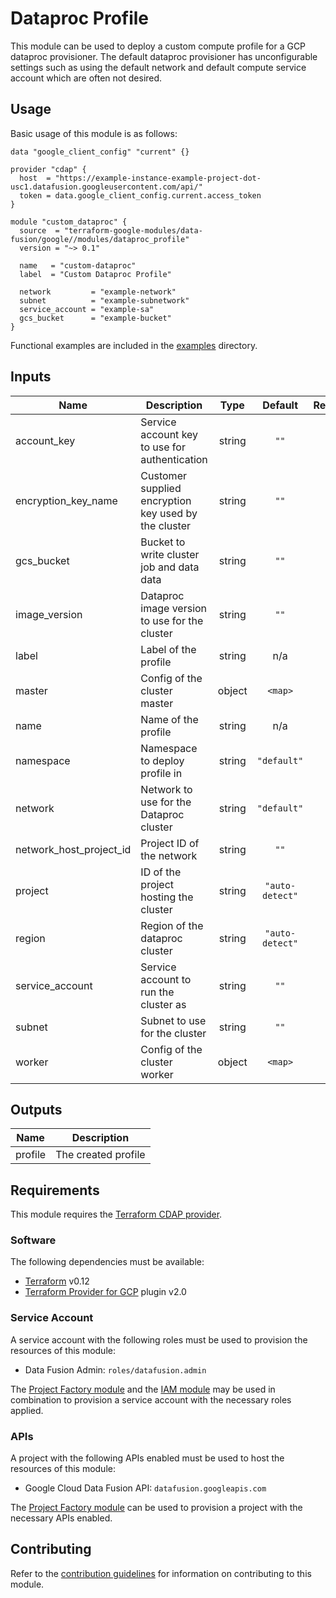 # Dataproc Profile

This module can be used to deploy a custom compute profile for a GCP dataproc
provisioner. The default dataproc provisioner has unconfigurable settings such
as using the default network and default compute service account which are often
not desired.

## Usage

Basic usage of this module is as follows:

```hcl
data "google_client_config" "current" {}

provider "cdap" {
  host  = "https://example-instance-example-project-dot-usc1.datafusion.googleusercontent.com/api/"
  token = data.google_client_config.current.access_token
}

module "custom_dataproc" {
  source  = "terraform-google-modules/data-fusion/google//modules/dataproc_profile"
  version = "~> 0.1"

  name   = "custom-dataproc"
  label  = "Custom Dataproc Profile"

  network         = "example-network"
  subnet          = "example-subnetwork"
  service_account = "example-sa"
  gcs_bucket      = "example-bucket"
}
```

Functional examples are included in the
[examples](../../examples/) directory.

<!-- BEGINNING OF PRE-COMMIT-TERRAFORM DOCS HOOK -->
## Inputs

| Name | Description | Type | Default | Required |
|------|-------------|:----:|:-----:|:-----:|
| account\_key | Service account key to use for authentication | string | `""` | no |
| encryption\_key\_name | Customer supplied encryption key used by the cluster | string | `""` | no |
| gcs\_bucket | Bucket to write cluster job and data data | string | `""` | no |
| image\_version | Dataproc image version to use for the cluster | string | `""` | no |
| label | Label of the profile | string | n/a | yes |
| master | Config of the cluster master | object | `<map>` | no |
| name | Name of the profile | string | n/a | yes |
| namespace | Namespace to deploy profile in | string | `"default"` | no |
| network | Network to use for the Dataproc cluster | string | `"default"` | no |
| network\_host\_project\_id | Project ID of the network | string | `""` | no |
| project | ID of the project hosting the cluster | string | `"auto-detect"` | no |
| region | Region of the dataproc cluster | string | `"auto-detect"` | no |
| service\_account | Service account to run the cluster as | string | `""` | no |
| subnet | Subnet to use for the cluster | string | `""` | no |
| worker | Config of the cluster worker | object | `<map>` | no |

## Outputs

| Name | Description |
|------|-------------|
| profile | The created profile |

<!-- END OF PRE-COMMIT-TERRAFORM DOCS HOOK -->

## Requirements

This module requires the
[Terraform CDAP provider](https://googlecloudplatform.github.io/terraform-provider-cdap/).

### Software

The following dependencies must be available:

- [Terraform][terraform] v0.12
- [Terraform Provider for GCP][terraform-provider-gcp] plugin v2.0

### Service Account

A service account with the following roles must be used to provision
the resources of this module:

- Data Fusion Admin: `roles/datafusion.admin`

The [Project Factory module][project-factory-module] and the
[IAM module][iam-module] may be used in combination to provision a
service account with the necessary roles applied.

### APIs

A project with the following APIs enabled must be used to host the
resources of this module:

- Google Cloud Data Fusion API: `datafusion.googleapis.com`

The [Project Factory module][project-factory-module] can be used to
provision a project with the necessary APIs enabled.

## Contributing

Refer to the [contribution guidelines](./CONTRIBUTING.md) for
information on contributing to this module.

[iam-module]: https://registry.terraform.io/modules/terraform-google-modules/iam/google
[project-factory-module]: https://registry.terraform.io/modules/terraform-google-modules/project-factory/google
[terraform-provider-gcp]: https://www.terraform.io/docs/providers/google/index.html
[terraform]: https://www.terraform.io/downloads.html
